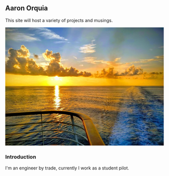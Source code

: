 ## Aaron Orquia

This site will host a variety of projects and musings. 

![gulf-of-mexico]( ocean_hdr.jpg ) 
### Introduction
I'm an engineer by trade, currently I work as a student pilot.  
